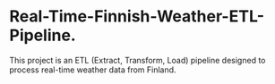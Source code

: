 # Real-Time-Finnish-Weather-ETL-Pipeline.
This project is an ETL (Extract, Transform, Load) pipeline designed to process real-time weather data from Finland.
